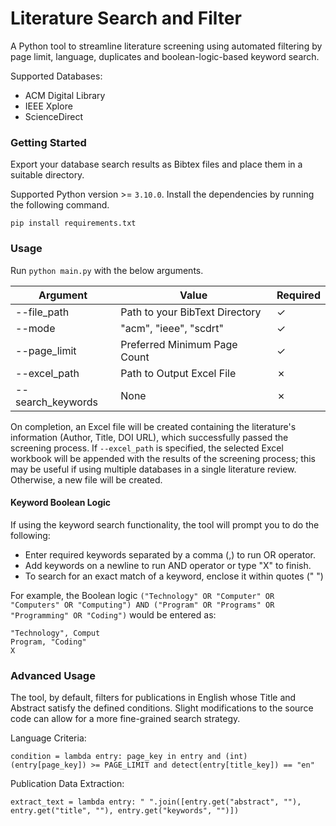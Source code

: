 # Literature Search and Filter
A Python tool to streamline literature screening using automated filtering by page limit, language, duplicates and boolean-logic-based keyword search.

Supported Databases: 
- ACM Digital Library
- IEEE Xplore
- ScienceDirect

### Getting Started
Export your database search results as Bibtex files and place them in a suitable directory.

Supported Python version >= `3.10.0`.
Install the dependencies by running the following command.
```
pip install requirements.txt
```

### Usage

Run `python main.py` with the below arguments.

| Argument | Value | Required |
|---|---|---|
| --file_path | Path to your BibText Directory | &check; |
| --mode | "acm", "ieee", "scdrt" | &check; |
| --page_limit | Preferred Minimum Page Count | &check; |
| --excel_path | Path to Output Excel File | &cross; |
| --search_keywords | None | &cross; |

On completion, an Excel file will be created containing the literature's information (Author, Title, DOI URL), which successfully passed the screening process.
If `--excel_path` is specified, the selected Excel workbook will be appended with the results of the screening process; this may be useful if using multiple databases in a single literature review. Otherwise, a new file will be created.

#### Keyword Boolean Logic

If using the keyword search functionality, the tool will prompt you to do the following:
- Enter required keywords separated by a comma (,) to run OR operator.
- Add keywords on a newline to run AND operator or type "X" to finish.
- To search for an exact match of a keyword, enclose it within quotes (" ")

For example, the Boolean logic `("Technology" OR "Computer" OR "Computers" OR "Computing") AND ("Program" OR "Programs" OR "Programming" OR "Coding")` would be entered as:
```
"Technology", Comput
Program, "Coding"
X
```

### Advanced Usage

The tool, by default, filters for publications in English whose Title and Abstract satisfy the defined conditions.
Slight modifications to the source code can allow for a more fine-grained search strategy.

Language Criteria:
```
condition = lambda entry: page_key in entry and (int) (entry[page_key]) >= PAGE_LIMIT and detect(entry[title_key]) == "en"
```

Publication Data Extraction:
```
extract_text = lambda entry: " ".join([entry.get("abstract", ""), entry.get("title", ""), entry.get("keywords", "")])
```

